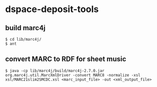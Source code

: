 # dspace-deposit-tools

## build marc4j 
    $ cd lib/marc4j/
    $ ant
## convert MARC to RDF for sheet music
    $ java -cp lib/marc4j/build/marc4j-2.7.0.jar  org.marc4j.util.MarcXmlDriver -convert MARC8 -normalize -xsl xsl/MARC21slim2SMCDC.xsl <marc_input_file> -out <xml_output_file>
